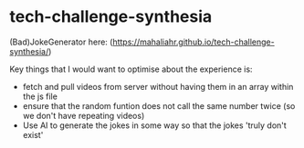 # tech-challenge-synthesia

(Bad)JokeGenerator here: (https://mahaliahr.github.io/tech-challenge-synthesia/)

Key things that I would want to optimise about the experience is:

* fetch and pull videos from server without having them in an array within the js file
* ensure that the random funtion does not call the same number twice (so we don't have repeating videos)
* Use AI to generate the jokes in some way so that the jokes 'truly don't exist'
